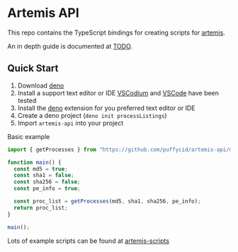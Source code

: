 # Artemis API

This repo contains the TypeScript bindings for creating scripts for
[artemis](https://github.com/puffycid/artemis).

An in depth guide is documented at [TODO]().

## Quick Start

1. Download [deno](https://deno.com/runtime)
2. Install a support text editor or IDE [VSCodium](https://vscodium.com/) and
   [VSCode](https://code.visualstudio.com/) have been tested
3. Install the
   [deno](https://deno.com/manual@v1.33.3/getting_started/setup_your_environment)
   extension for you preferred text editor or IDE
4. Create a deno project (`deno init processListings`)
5. Import `artemis-api` into your project

Basic example

```typescript
import { getProcesses } from "https://github.com/puffycid/artemis-api/mod.ts";

function main() {
  const md5 = true;
  const sha1 = false;
  const sha256 = false;
  const pe_info = true;

  const proc_list = getProcesses(md5, sha1, sha256, pe_info);
  return proc_list;
}

main();
```

Lots of example scripts can be found at
[artemis-scripts](https://github.com/puffycid/artemis-scripts)
